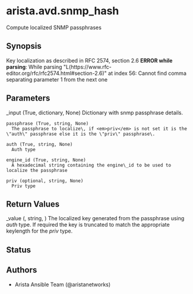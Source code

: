 # arista.avd.snmp_hash

Compute localized SNMP passphrases

## Synopsis

Key localization as described in RFC 2574\, section 2\.6 <b>ERROR while parsing</b>: While parsing \"L\(https\://www\.rfc\-editor\.org/rfc/rfc2574\.html\#section\-2\.6\)\" at index 56\: Cannot find comma separating parameter 1 from the next one

## Parameters

  _input (True, dictionary, None)
    Dictionary with snmp passphrase details\.

    passphrase (True, string, None)
      The passphrase to localize\, if <em>priv</em> is not set it is the \"auth\" passphrase else it is the \"priv\" passphrase\.

    auth (True, string, None)
      Auth type

    engine_id (True, string, None)
      A hexadecimal string containing the engine\_id to be used to localize the passphrase

    priv (optional, string, None)
      Priv type

## Return Values

  _value (, string, )
    The localized key generated from the passphrase using <em>auth</em> type\.
    If required the key is truncated to match the appropriate keylength for the <em>priv</em> type\.

## Status

## Authors

- Arista Ansible Team (@aristanetworks)
